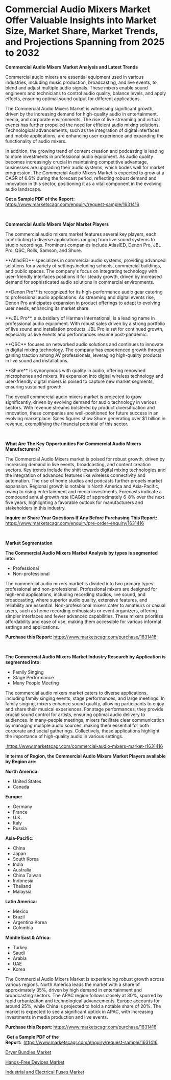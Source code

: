 <p><h1>Commercial Audio Mixers Market Offer Valuable Insights into Market Size, Market Share, Market Trends, and Projections Spanning from 2025 to 2032</h1></p><p><strong>Commercial Audio Mixers Market Analysis and Latest Trends</strong></p>
<p><p>Commercial audio mixers are essential equipment used in various industries, including music production, broadcasting, and live events, to blend and adjust multiple audio signals. These mixers enable sound engineers and technicians to control audio quality, balance levels, and apply effects, ensuring optimal sound output for different applications.</p><p>The Commercial Audio Mixers Market is witnessing significant growth, driven by the increasing demand for high-quality audio in entertainment, media, and corporate environments. The rise of live streaming and virtual events has further propelled the need for efficient audio mixing solutions. Technological advancements, such as the integration of digital interfaces and mobile applications, are enhancing user experience and expanding the functionality of audio mixers.</p><p>In addition, the growing trend of content creation and podcasting is leading to more investments in professional audio equipment. As audio quality becomes increasingly crucial in maintaining competitive advantage, businesses are upgrading their audio systems, which bodes well for market progression. The Commercial Audio Mixers Market is expected to grow at a CAGR of 6.6% during the forecast period, reflecting robust demand and innovation in this sector, positioning it as a vital component in the evolving audio landscape.</p></p>
<p><strong>Get a Sample PDF of the Report:&nbsp;</strong> <a href="https://www.marketscagr.com/enquiry/request-sample/1631416?utm_campaign=2039&utm_medium=2&utm_source=Github&utm_content=ia&utm_term=29032025&utm_id=commercial-audio-mixers">https://www.marketscagr.com/enquiry/request-sample/1631416</a></p>
<p>&nbsp;</p>
<p><strong>Commercial Audio Mixers Major Market Players</strong></p>
<p><p>The commercial audio mixers market features several key players, each contributing to diverse applications ranging from live sound systems to studio recordings. Prominent companies include AtlasIED, Denon Pro, JBL Pro, QSC, Rolls, Samson, and Shure.</p><p>**AtlasIED** specializes in commercial audio systems, providing advanced solutions for a variety of settings including schools, commercial buildings, and public spaces. The company's focus on integrating technology with user-friendly interfaces positions it for steady growth, driven by increased demand for sophisticated audio solutions in commercial environments.</p><p>**Denon Pro** is recognized for its high-performance audio gear catering to professional audio applications. As streaming and digital events rise, Denon Pro anticipates expansion in product offerings to adapt to evolving user needs, enhancing its market share.</p><p>**JBL Pro**, a subsidiary of Harman International, is a leading name in professional audio equipment. With robust sales driven by a strong portfolio of live sound and installation products, JBL Pro is set for continued growth, especially as live events and performances resume post-pandemic.</p><p>**QSC** focuses on networked audio solutions and continues to innovate in digital mixing technology. The company has experienced growth through gaining traction among AV professionals, leveraging high-quality products in live sound and installations.</p><p>**Shure** is synonymous with quality in audio, offering renowned microphones and mixers. Its expansion into digital wireless technology and user-friendly digital mixers is poised to capture new market segments, ensuring sustained growth.</p><p>The overall commercial audio mixers market is projected to grow significantly, driven by evolving demand for audio technology in various sectors. With revenue streams bolstered by product diversification and innovation, these companies are well-positioned for future success in an evolving marketplace. Sales figures show Shure generating over $1 billion in revenue, exemplifying the financial potential of this sector.</p></p>
<p>&nbsp;</p>
<p><strong>What Are The Key Opportunities For Commercial Audio Mixers Manufacturers?</strong></p>
<p><p>The Commercial Audio Mixers market is poised for robust growth, driven by increasing demand in live events, broadcasting, and content creation sectors. Key trends include the shift towards digital mixing technologies and the integration of advanced features like wireless connectivity and automation. The rise of home studios and podcasts further propels market expansion. Regional growth is notable in North America and Asia-Pacific, owing to rising entertainment and media investments. Forecasts indicate a compound annual growth rate (CAGR) of approximately 6-8% over the next five years, highlighting a favorable outlook for manufacturers and stakeholders in this industry.</p></p>
<p><strong>Inquire or Share Your Questions If Any Before Purchasing This Report:</strong> <a href="https://www.marketscagr.com/enquiry/pre-order-enquiry/1631416?utm_campaign=2039&utm_medium=2&utm_source=Github&utm_content=ia&utm_term=29032025&utm_id=commercial-audio-mixers">https://www.marketscagr.com/enquiry/pre-order-enquiry/1631416</a></p>
<p>&nbsp;</p>
<p><strong>Market Segmentation</strong></p>
<p><strong>The Commercial Audio Mixers Market Analysis by types is segmented into:</strong></p>
<p><ul><li>Professional</li><li>Non-professional</li></ul></p>
<p><p>The commercial audio mixers market is divided into two primary types: professional and non-professional. Professional mixers are designed for high-end applications, including recording studios, live sound, and broadcasting, where superior audio quality, extensive features, and reliability are essential. Non-professional mixers cater to amateurs or casual users, such as home recording enthusiasts or event organizers, offering simpler interfaces and fewer advanced capabilities. These mixers prioritize affordability and ease of use, making them accessible for various informal settings and applications.</p></p>
<p><strong>Purchase this Report:&nbsp;</strong><a href="https://www.marketscagr.com/purchase/1631416?utm_campaign=2039&utm_medium=2&utm_source=Github&utm_content=ia&utm_term=29032025&utm_id=commercial-audio-mixers">https://www.marketscagr.com/purchase/1631416</a></p>
<p>&nbsp;</p>
<p><strong>The Commercial Audio Mixers Market Industry Research by Application is segmented into:</strong></p>
<p><ul><li>Family Singing</li><li>Stage Performance</li><li>Many People Meeting</li></ul></p>
<p><p>The commercial audio mixers market caters to diverse applications, including family singing events, stage performances, and large meetings. In family singing, mixers enhance sound quality, allowing participants to enjoy and share their musical experiences. For stage performances, they provide crucial sound control for artists, ensuring optimal audio delivery to audiences. In many-people meetings, mixers facilitate clear communication by managing multiple audio sources, making them essential for both corporate and social gatherings. Collectively, these applications highlight the importance of high-quality audio in various settings.</p></p>
<p><a href="https://www.marketscagr.com/commercial-audio-mixers-market-r1631416?utm_campaign=2039&utm_medium=2&utm_source=Github&utm_content=ia&utm_term=29032025&utm_id=commercial-audio-mixers">&nbsp;https://www.marketscagr.com/commercial-audio-mixers-market-r1631416</a></p>
<p><strong>In terms of Region, the Commercial Audio Mixers Market Players available by Region are:</strong></p>
<p>
    <p> <strong> North America: </strong>
        <ul>
            <li>United States</li>
            <li>Canada</li>
        </ul>
        </p> 
    <p> <strong> Europe: </strong>
        <ul>
            <li>Germany</li>
            <li>France</li>
            <li>U.K.</li>
            <li>Italy</li>
            <li>Russia</li>
        </ul>
        </p> 
    <p> <strong> Asia-Pacific: </strong>
        <ul>
            <li>China</li>
            <li>Japan</li>
            <li>South Korea</li>
            <li>India</li>
            <li>Australia</li>
            <li>China Taiwan</li>
            <li>Indonesia</li>
            <li>Thailand</li>
            <li>Malaysia</li>
        </ul>
        </p> 
    <p> <strong> Latin America: </strong>
        <ul>
            <li>Mexico</li>
            <li>Brazil</li>
            <li>Argentina Korea</li>
            <li>Colombia</li>
        </ul>
        </p> 
    <p> <strong> Middle East & Africa: </strong>
        <ul>
            <li>Turkey</li>
            <li>Saudi</li>
            <li>Arabia</li>
            <li>UAE</li>
            <li>Korea</li>
        </ul>
    </p>
    </p>
<p><p>The Commercial Audio Mixers Market is experiencing robust growth across various regions. North America leads the market with a share of approximately 35%, driven by high demand in entertainment and broadcasting sectors. The APAC region follows closely at 30%, spurred by rapid urbanization and technological advancements. Europe accounts for around 25%, while China is projected to hold a notable share of 20%. The market is expected to see a significant uptick in APAC, with increasing investments in media production and live events.</p></p>
<p><strong>Purchase this Report: </strong><a href="https://www.marketscagr.com/purchase/1631416?utm_campaign=2039&utm_medium=2&utm_source=Github&utm_content=ia&utm_term=29032025&utm_id=commercial-audio-mixers">https://www.marketscagr.com/purchase/1631416</a></p>
<p>&nbsp;<strong>Get a Sample PDF of the Report:&nbsp;&nbsp;</strong><a href="https://www.marketscagr.com/enquiry/request-sample/1631416?utm_campaign=2039&utm_medium=2&utm_source=Github&utm_content=ia&utm_term=29032025&utm_id=commercial-audio-mixers">https://www.marketscagr.com/enquiry/request-sample/1631416</a></p>
<p><strong></strong></p>
<p><p><a href="https://github.com/SamiaChowdhury801/Market-Research-Report-List-2/blob/main/dryer-bundles-market.md?utm_campaign=2039&utm_medium=2&utm_source=Github&utm_content=ia&utm_term=29032025&utm_id=commercial-audio-mixers">Dryer Bundles Market</a></p><p><a href="https://github.com/AKSHATREPORTPRIME/Market-Research-Report-List-7/blob/main/hands-free-devices-market.md?utm_campaign=2039&utm_medium=2&utm_source=Github&utm_content=ia&utm_term=29032025&utm_id=commercial-audio-mixers">Hands-Free Devices Market</a></p><p><a href="https://github.com/bozzoquishmd/Market-Research-Report-List-1/blob/main/industrial-and-electrical-fuses-market.md?utm_campaign=2039&utm_medium=2&utm_source=Github&utm_content=ia&utm_term=29032025&utm_id=commercial-audio-mixers">Industrial and Electrical Fuses Market</a></p></p>